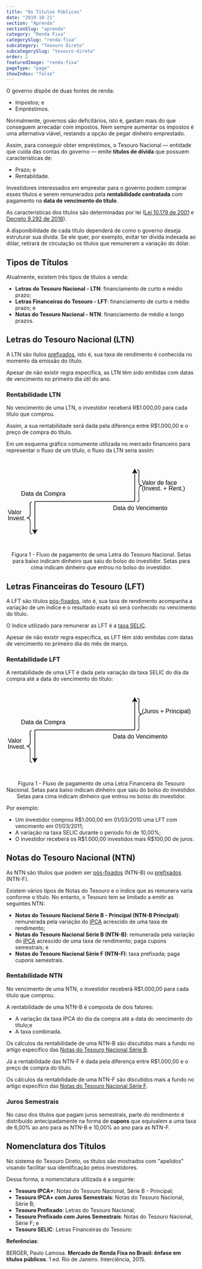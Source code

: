```yaml
---
title: "Os Títulos Públicos"
date: "2019-10-21"
section: "Aprenda"
sectionSlug: "aprenda"
category: "Renda Fixa"
categorySlug: "renda-fixa"
subcategory: "Tesouro Direto"
subcategorySlug: "tesouro-direto"
order: 2
featuredImage: "renda-fixa"
pageType: "page"
showIndex: "false"
---
```


O governo dispõe de duas fontes de renda:

- Impostos; e
- Empréstimos.

Normalmente, governos são deficitários, isto é, gastam mais do que conseguem arrecadar com impostos. Nem sempre aumentar os impostos é uma alternativa viável, restando a opção de pegar dinheiro emprestado.

Assim, para conseguir obter empréstimos, o Tesouro Nacional — entidade que cuida das contas do governo — emite **títulos de dívida** que possuem características de:


- Prazo; e
- Rentabildade.

Investidores interessados em emprestar para o governo podem comprar esses títulos e serem remunerados pela **rentabilidade contratada** com pagamento na **data de vencimento do título**.

As características dos títulos são determinadas por lei ([Lei 10.179 de 2001](http://www.planalto.gov.br/ccivil_03/LEIS/LEIS_2001/L10179.htm) e [Decreto 9.292 de 2018](http://www.planalto.gov.br/ccivil_03/_Ato2015-2018/2018/Decreto/D9292.htm#art27)).

A disponibilidade de cada título dependerá de como o governo deseja estruturar sua dívida. Se ele quer, por exemplo, evitar ter dívida indexada ao dólar, retirará de circulação os títulos que remuneram a variação do dólar.

## Tipos de Títulos

Atualmente, existem três tipos de títulos a venda:

- **Letras do Tesouro Nacional - LTN**: financiamento de curto e médio prazo;
- **Letras Financeiras do Tesouro - LFT**: financiamento de curto e médio prazo; e
- **Notas do Tesouro Nacional - NTN**: financiamento de médio e longo prazos.

## Letras do Tesouro Nacional (LTN)

A LTN são ítulos [prefixados](/aprenda/financas/iniciantes/rendimento), isto é, sua taxa de rendimento é conhecida no momento da emissão do título.

Apesar de não existir regra específica, as LTN têm sido emitidas com datas de vencimento no primeiro dia útil do ano.

### Rentabilidade LTN

No vencimento de uma LTN, o investidor receberá R\$1.000,00 para cada título que comprou.

Assim, a sua rentabilidade será dada pela diferença entre R\$1.000,00 e o preço de compra do título.

Em um esquema gráfico comumente utilizada no mercado financeiro para representar o fluxo de um título, o fluxo da LTN seria assim:

<div style="text-align:center" id="figura1">
<svg viewBox="0 0 313.9 144">
<style type="text/css">
	.st0td{font-family:'Arial';}
	.st1td{font-size:10px;}
	.st3td{display:inline;fill:none;stroke:#000000;stroke-miterlimit:10;}
</style>
<g id="Layer_1">
	<path d="M212.7,23.1l4.3,1.5c-1.9-2.2-3.7-5.7-4.8-8.5c-1.1,2.8-2.9,6.4-4.8,8.5l4.3-1.5v46.8H47.1v0.5h-0.5v47.4l-4.3-1.5
		c1.9,2.2,3.7,5.7,4.8,8.5c1.1-2.8,2.9-6.4,4.8-8.5l-4.3,1.5V70.9h164.6v-0.4h0.5V23.1z"/>
	<text id="XMLID_3_" transform="matrix(1 0 0 1 24.3364 61.2197)" class="st0td st1td">Data da Compra</text>
	<text id="XMLID_7_" transform="matrix(1 0 0 1 176.1962 84.8882)" class="st0td st1td">Data do Vencimento</text>
	<text id="XMLID_5_" transform="matrix(1 0 0 1 2.4907 91.8174)"><tspan x="0" y="0" class="st0td st1td">Valor</tspan><tspan x="0" y="9.6" class="st0td st1td">Invest.</tspan></text>
	<text id="XMLID_6_" transform="matrix(1 0 0 1 223.8926 42.7197)"><tspan x="0" y="0" class="st0td st1td">Valor de face</tspan><tspan x="0" y="9.6" class="st0td st1td">(Invest. + Rent.)</tspan></text>
</g>
<g id="Layer_2">
	<path d="M42.9,124.5c-2.6,0-4-1.7-4-2.6c0-1.7,0.1-3.8,0.1-6c0.2-5.8,0.4-12.3-0.5-15.8c-0.2-0.9-2.4-1.8-3.8-2.2l-1.9-0.5l1.9-0.5
		c1.4-0.3,3.6-1.2,3.8-2.2c0.9-3.3,0.7-9.6,0.4-15c-0.1-2.1-0.2-4.2-0.2-5.8c0-1.2,0.3-2.3,3.4-3.1l0.2,1c-2.6,0.6-2.6,1.3-2.6,2.1
		c0,1.7,0.1,3.7,0.2,5.8c0.2,5.5,0.4,11.8-0.5,15.3c-0.3,1.1-1.8,1.9-3.1,2.4c1.2,0.5,2.7,1.3,3,2.4c0.9,3.6,0.7,10.2,0.5,16.1
		c-0.1,2.2-0.1,4.3-0.1,6c0,0.3,0.8,1.6,3,1.6V124.5z"/>
	<path d="M215.9,71.5v-1c2.2,0,3-1.3,3-1.6c0-1.7-0.1-3.8-0.1-6c-0.2-5.8-0.4-12.5,0.5-16.1c0.3-1.1,1.8-1.9,3-2.4
		c-1.2-0.5-2.8-1.3-3.1-2.4c-0.9-3.5-0.7-9.8-0.5-15.3c0.1-2.1,0.2-4.2,0.2-5.8c0-0.8,0-1.5-2.6-2.1l0.2-1c3.1,0.7,3.4,1.9,3.4,3.1
		c0,1.7-0.1,3.7-0.2,5.8c-0.2,5.5-0.4,11.7,0.4,15c0.2,0.9,2.5,1.8,3.8,2.2l1.9,0.5l-1.9,0.5c-1.4,0.4-3.6,1.3-3.8,2.2
		c-0.9,3.5-0.7,10-0.5,15.8c0.1,2.2,0.1,4.3,0.1,6C219.9,69.8,218.5,71.5,215.9,71.5z"/>
</g>
</svg>
</div>


<p class="legenda" style="text-align:center">Figura 1 - Fluxo de pagamento de uma Letra do Tesouro Nacional. Setas para baixo indicam dinheiro que saiu do bolso do investidor. Setas para cima indicam dinheiro que entrou no bolso do investidor.</p>



## Letras Financeiras do Tesouro (LFT)

A LFT são títulos [pós-fixados](/aprenda/financas/iniciantes/rendimento), isto é, sua taxa de rendimento acompanha a variação de um índice e o resultado exato só será conhecido no vencimento do título.

O índice utilizado para remunerar as LFT é a [taxa SELIC](/aprenda/financas/economia/taxa-selic).

Apesar de não existir regra específica, as LFT têm sido emitidas com datas de vencimento no primeiro dia do mês de março.

### Rentabilidade LFT

A rentabilidade de uma LFT é dada pela variação da taxa SELIC do dia da compra até a data do vencimento do título:

<div style="text-align:center" id="figura1">
<svg viewBox="0 0 313.9 144" class="svg-vertical-limit">
<g id="Layer_1">
	<path d="M212.7,23.1l4.3,1.5c-1.9-2.2-3.7-5.7-4.8-8.5c-1.1,2.8-2.9,6.4-4.8,8.5l4.3-1.5v46.8H47.1v0.5h-0.5v47.4l-4.3-1.5
		c1.9,2.2,3.7,5.7,4.8,8.5c1.1-2.8,2.9-6.4,4.8-8.5l-4.3,1.5V70.9h164.6v-0.4h0.5V23.1z"/>
	<text id="XMLID_3_" transform="matrix(1 0 0 1 24.3364 61.2197)" class="st0td st1td">Data da Compra</text>
	<text id="XMLID_7_" transform="matrix(1 0 0 1 176.1962 84.8882)" class="st0td st1td">Data do Vencimento</text>
	<text id="XMLID_5_" transform="matrix(1 0 0 1 2.4907 91.8174)"><tspan x="0" y="0" class="st0td st1td">Valor</tspan><tspan x="0" y="9.6" class="st0td st1td">Invest.</tspan></text>
	<text id="XMLID_6_" transform="matrix(1 0 0 1 223.8926 42.7197)"><tspan x="0" y="0" class="st0td st1td">(Juros + Principal)</tspan></text>
</g>
<g id="Layer_2">
	<path d="M42.9,124.5c-2.6,0-4-1.7-4-2.6c0-1.7,0.1-3.8,0.1-6c0.2-5.8,0.4-12.3-0.5-15.8c-0.2-0.9-2.4-1.8-3.8-2.2l-1.9-0.5l1.9-0.5
		c1.4-0.3,3.6-1.2,3.8-2.2c0.9-3.3,0.7-9.6,0.4-15c-0.1-2.1-0.2-4.2-0.2-5.8c0-1.2,0.3-2.3,3.4-3.1l0.2,1c-2.6,0.6-2.6,1.3-2.6,2.1
		c0,1.7,0.1,3.7,0.2,5.8c0.2,5.5,0.4,11.8-0.5,15.3c-0.3,1.1-1.8,1.9-3.1,2.4c1.2,0.5,2.7,1.3,3,2.4c0.9,3.6,0.7,10.2,0.5,16.1
		c-0.1,2.2-0.1,4.3-0.1,6c0,0.3,0.8,1.6,3,1.6V124.5z"/>
	<path d="M215.9,71.5v-1c2.2,0,3-1.3,3-1.6c0-1.7-0.1-3.8-0.1-6c-0.2-5.8-0.4-12.5,0.5-16.1c0.3-1.1,1.8-1.9,3-2.4
		c-1.2-0.5-2.8-1.3-3.1-2.4c-0.9-3.5-0.7-9.8-0.5-15.3c0.1-2.1,0.2-4.2,0.2-5.8c0-0.8,0-1.5-2.6-2.1l0.2-1c3.1,0.7,3.4,1.9,3.4,3.1
		c0,1.7-0.1,3.7-0.2,5.8c-0.2,5.5-0.4,11.7,0.4,15c0.2,0.9,2.5,1.8,3.8,2.2l1.9,0.5l-1.9,0.5c-1.4,0.4-3.6,1.3-3.8,2.2
		c-0.9,3.5-0.7,10-0.5,15.8c0.1,2.2,0.1,4.3,0.1,6C219.9,69.8,218.5,71.5,215.9,71.5z"/>
</g>
</svg>
</div>

<p class="legenda" style="text-align:center">Figura 1 - Fluxo de pagamento de uma Letra Financeira do Tesouro Nacional. Setas para baixo indicam dinheiro que saiu do bolso do investidor. Setas para cima indicam dinheiro que entrou no bolso do investidor.</p>

Por exemplo:

- Um investidor comprou R\$1.000,00 em 01/03/2010 uma LFT com vencimento em 01/03/2011;
- A variação na taxa SELIC durante o período foi de 10,00%;
- O investidor receberá os R\$1.000,00 investidos mais R\$100,00 de juros.


## Notas do Tesouro Nacional (NTN)

As NTN são títulos que podem ser [pós-fixados](/aprenda/financas/iniciantes/rendimento) (NTN-B) ou [prefixados](/aprenda/financas/iniciantes/rendimento) (NTN-F).

Existem vários tipos de Notas do Tesouro e o índice que as remunera varia conforme o título. No entanto, o Tesouro tem se limitado a emitir as seguintes NTN:

- **Notas do Tesouro Nacional Série B - Principal (NTN-B Principal)**: remunerada pela variação do [IPCA](/aprenda/financas/economia/indice-de-precos) acrescido de uma taxa de rendimento;
- **Notas do Tesouro Nacional Série B (NTN-B)**: remunerada pela variação do [IPCA](/aprenda/financas/economia/indice-de-precos) acrescido de uma taxa de rendimento; paga cupons semestrais; e
- **Notas do Tesouro Nacional Série F (NTN-F)**: taxa prefixada; paga cupons semestrais.

### Rentabilidade NTN

No vencimento de uma NTN, o investidor receberá R\$1.000,00 para cada título que comprou.

A rentabilidade de uma NTN-B é composta de dois fatores:

- A variação da taxa IPCA do dia da compra até a data do vencimento do título;e
- A taxa combinada.

Os cálculos da rentabilidade de uma NTN-B são discutidos mais a fundo no artigo específico das [Notas do Tesouro Nacional Série B](./tesouro-ipca).

Já a rentabilidade das NTN-F é dada pela diferença entre R\$1.000,00 e o preço de compra do título.

Os cálculos da rentabilidade de uma NTN-F são discutidos mais a fundo no artigo específico das [Notas do Tesouro Nacional Série F](./tesouro-prefixado-com-juros-semestrais).

### Juros Semestrais

No caso dos títulos que pagam juros semestrais, parte do rendimento é distribuído antecipadamente na forma de **cupons** que equivalem a uma taxa de 6,00% ao ano para as NTN-B e 10,00% ao ano para as NTN-F.

## Nomenclatura dos Títulos

No sistema do Tesouro Direto, os títulos são mostrados com "apelidos" visando facilitar sua identificação pelos investidores.

Dessa forma, a nomenclatura utilizada é a seguinte:

- **Tesouro IPCA+**: Notas do Tesouro Nacional, Série B - Principal;
- **Tesouro IPCA+ com Juros Semestrais**: Notas do Tesouro Nacional, Série B;
- **Tesouro Prefixado**: Letras do Tesouro Nacional;
- **Tesouro Prefixado com Juros Semestrais**: Notas do Tesouro Nacional, Série F; e
- **Tesouro SELIC**: Letras Financeiras do Tesouro:


 <div class="referencias">

**Referências**:

<p id="1">BERGER, Paulo Lamosa. <strong>Mercado de Renda Fixa no Brasil: ênfase em títulos públicos</strong>. 1 ed. Rio de Janeiro. Interciência, 2015.</p>

</div>